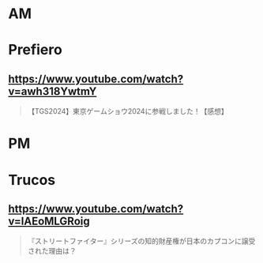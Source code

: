 # AM
# Prefiero

## https://www.youtube.com/watch?v=awh318YwtmY

> 【TGS2024】東京ゲームショウ2024に参戦しました！【感想】 

# PM
# Trucos

## https://www.youtube.com/watch?v=lAEoMLGRoig

> 『ストリートファイター』シリーズの知的財産権が日本のカプコンに譲受された理由は？ 
